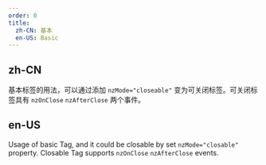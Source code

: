 ```yaml
---
order: 0
title:
  zh-CN: 基本
  en-US: Basic
---
```


## zh-CN

基本标签的用法，可以通过添加 `nzMode="closeable"` 变为可关闭标签。可关闭标签具有 `nzOnClose` `nzAfterClose` 两个事件。

## en-US

Usage of basic Tag, and it could be closable by set `nzMode="closable"` property. Closable Tag supports `nzOnClose` `nzAfterClose` events.
